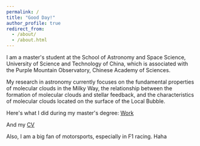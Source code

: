 ```yaml
---
permalink: /
title: "Good Day!"
author_profile: true
redirect_from: 
  - /about/
  - /about.html
---
```


I am a master's student at the School of Astronomy and Space Science, University of Science and Technology of China, which is associated with the Purple Mountain Observatory, Chinese Academy of Sciences.

My research in astronomy currently focuses on the fundamental properties of molecular clouds in the Milky Way, the relationship between the formation of molecular clouds and stellar feedback, and the characteristics of molecular clouds located on the surface of the Local Bubble.


Here's what I did during my master's degree: [Work](../files/Camelopardalis_report.pdf)

And my [CV](../files/Dorian_Resumes.pdf)

Also, I am a big fan of motorsports, especially in F1 racing. Haha
